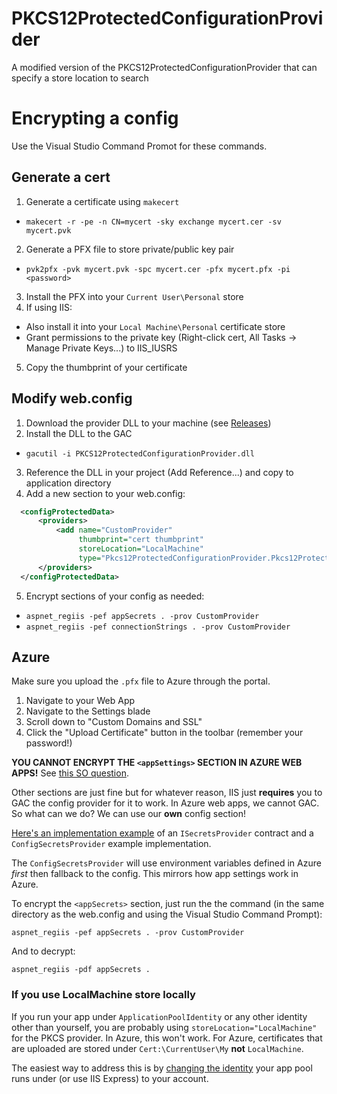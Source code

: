 # PKCS12ProtectedConfigurationProvider

A modified version of the PKCS12ProtectedConfigurationProvider that can specify a store location to search

# Encrypting a config

Use the Visual Studio Command Promot for these commands.

## Generate a cert

1. Generate a certificate using `makecert`
  - `makecert -r -pe -n CN=mycert -sky exchange mycert.cer -sv mycert.pvk`
2. Generate a PFX file to store private/public key pair
  - `pvk2pfx -pvk mycert.pvk -spc mycert.cer -pfx mycert.pfx -pi <password>`
3. Install the PFX into your `Current User\Personal` store
4. If using IIS:
  - Also install it into your `Local Machine\Personal` certificate store
  - Grant permissions to the private key (Right-click cert, All Tasks -> Manage Private Keys...) to IIS_IUSRS
5. Copy the thumbprint of your certificate

## Modify web.config

1. Download the provider DLL to your machine (see [Releases](https://github.com/kamranayub/PKCS12ProtectedConfigurationProvider/releases/tag/v1.0.1))
2. Install the DLL to the GAC
  - `gacutil -i PKCS12ProtectedConfigurationProvider.dll`
3. Reference the DLL in your project (Add Reference...) and copy to application directory
4. Add a new section to your web.config:

  ```xml
    <configProtectedData>
        <providers>
            <add name="CustomProvider"
                 thumbprint="cert thumbprint"
                 storeLocation="LocalMachine"
                 type="Pkcs12ProtectedConfigurationProvider.Pkcs12ProtectedConfigurationProvider, PKCS12ProtectedConfigurationProvider, Version=1.0.1.0, Culture=neutral, PublicKeyToken=455a6e7bdbdc9023" />
        </providers>
    </configProtectedData>
  ```

5. Encrypt sections of your config as needed:
  - `aspnet_regiis -pef appSecrets . -prov CustomProvider`
  - `aspnet_regiis -pef connectionStrings . -prov CustomProvider`
  
## Azure

Make sure you upload the `.pfx` file to Azure through the portal.

1. Navigate to your Web App
2. Navigate to the Settings blade
3. Scroll down to "Custom Domains and SSL"
4. Click the "Upload Certificate" button in the toolbar (remember your password!)

**YOU CANNOT ENCRYPT THE `<appSettings>` SECTION IN AZURE WEB APPS!** See [this SO question](http://stackoverflow.com/questions/15067759/why-cant-i-encrypt-web-config-appsettings-using-a-custom-configprotectionprovid).

Other sections are just fine but for whatever reason, IIS just **requires** you to GAC the config provider for it to work. In Azure web apps, we cannot GAC. So what can we do? We can use our **own** config section!

[Here's an implementation example](https://gist.github.com/kamranayub/eb6518356ac2b2f1a72a) of an `ISecretsProvider` contract and a `ConfigSecretsProvider` example implementation.

The `ConfigSecretsProvider` will use environment variables defined in Azure *first* then fallback to the config. This mirrors how app settings work in Azure.

To encrypt the `<appSecrets>` section, just run the the command (in the same directory as the web.config and using the Visual Studio Command Prompt):

```
aspnet_regiis -pef appSecrets . -prov CustomProvider
```

And to decrypt:

```
aspnet_regiis -pdf appSecrets .
```

### If you use LocalMachine store locally

If you run your app under `ApplicationPoolIdentity` or any other identity other than yourself, you are probably using `storeLocation="LocalMachine"` for the PKCS provider. In Azure, this won't work. For Azure, certificates that are uploaded are stored under `Cert:\CurrentUser\My` **not** `LocalMachine`.

The easiest way to address this is by [changing the identity](http://www.iis.net/learn/manage/configuring-security/application-pool-identities) your app pool runs under (or use IIS Express) to your account.
